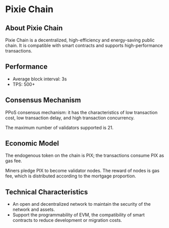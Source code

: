 # Pixie Chain

## About Pixie Chain

Pixie Chain is a decentralized, high-efficiency and energy-saving public chain. It is compatible with smart contracts and supports high-performance transactions.

## Performance

- Average block interval: 3s
- TPS: 500+

## Consensus Mechanism

PPoS consensus mechanism: it has the characteristics of low transaction cost, low transaction delay, and high transaction concurrency.

The maximum number of validators supported is 21.

## Economic Model

The endogenous token on the chain is PIX; the transactions consume PIX as gas fee.

Miners pledge PIX to become validator nodes. The reward of nodes is gas fee, which is distributed according to the mortgage proportion.

## Technical Characteristics

- An open and decentralized network to maintain the security of the network and assets.
- Support the programmability of EVM, the compatibility of smart contracts to reduce development or migration costs.
